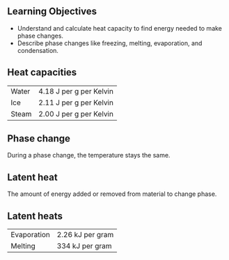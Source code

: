 
## Learning Objectives

- Understand and calculate heat capacity to find energy needed to make phase changes.
- Describe phase changes like freezing, melting, evaporation, and condensation.

## Heat capacities

|       |                         |
|-------|-------------------------|
| Water | 4.18 J per g per Kelvin |
| Ice   | 2.11 J per g per Kelvin |
| Steam | 2.00 J per g per Kelvin |


## Phase change

During a phase change, the temperature stays the same.


## Latent heat

The amount of energy added or removed from material to change phase.

## Latent heats

|           |              |
|----------|---------------|
| Evaporation | 2.26 kJ per gram   |
| Melting     | 334 kJ per gram    |
